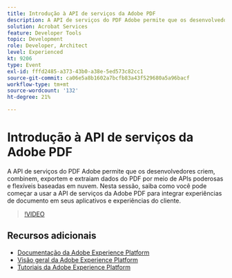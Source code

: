 ```yaml
---
title: Introdução à API de serviços da Adobe PDF
description: A API de serviços do PDF Adobe permite que os desenvolvedores criem, combinem, exportem e extraiam dados do PDF por meio de APIs poderosas e flexíveis baseadas em nuvem. Nesta sessão, saiba como você pode começar a usar a API de serviços da Adobe PDF para integrar experiências de documento em seus aplicativos e experiências do cliente.
solution: Acrobat Services
feature: Developer Tools
topic: Development
role: Developer, Architect
level: Experienced
kt: 9206
type: Event
exl-id: fffd2485-a373-43b0-a38e-5ed573c82cc1
source-git-commit: ca06e5a8b1602a7bcfb83a43f529680a5a96bacf
workflow-type: tm+mt
source-wordcount: '132'
ht-degree: 21%

---
```


# Introdução à API de serviços da Adobe PDF

A API de serviços do PDF Adobe permite que os desenvolvedores criem, combinem, exportem e extraiam dados do PDF por meio de APIs poderosas e flexíveis baseadas em nuvem. Nesta sessão, saiba como você pode começar a usar a API de serviços da Adobe PDF para integrar experiências de documento em seus aplicativos e experiências do cliente.


>[!VIDEO](https://video.tv.adobe.com/v/337601/?quality=12&learn=on&hidetitle=true)

## Recursos adicionais

- [Documentação da Adobe Experience Platform](https://experienceleague.adobe.com/docs/experience-platform.html)
- [Visão geral da Adobe Experience Platform](https://experienceleague.adobe.com/docs/experience-platform/landing/home.html?lang=pt-BR)
- [Tutoriais da Adobe Experience Platform](https://experienceleague.adobe.com/docs/platform-learn/tutorials/overview.html?lang=pt-BR)

